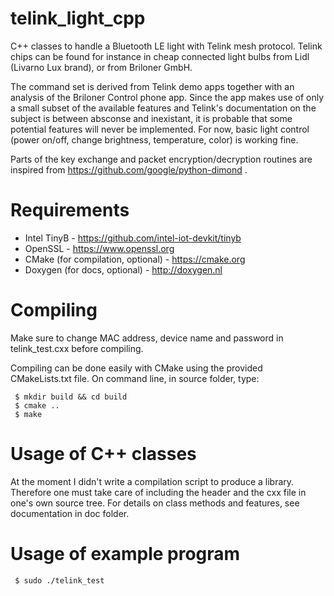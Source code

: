 # telink_light_cpp
C++ classes to handle a Bluetooth LE light with Telink mesh protocol. Telink chips can be found for instance in cheap connected light bulbs from Lidl (Livarno Lux brand), or from Briloner GmbH.

The command set is derived from Telink demo apps together with an analysis of the Briloner Control phone app. Since the app makes use of only a small subset of the available features and Telink's documentation on the subject is between absconse and inexistant, it is probable that some potential features will never be implemented. For now, basic light control (power on/off, change brightness, temperature, color) is working fine.

Parts of the key exchange and packet encryption/decryption routines are inspired from https://github.com/google/python-dimond .

# Requirements
- Intel TinyB - https://github.com/intel-iot-devkit/tinyb
- OpenSSL - https://www.openssl.org
- CMake (for compilation, optional) - https://cmake.org
- Doxygen (for docs, optional) - http://doxygen.nl

# Compiling
Make sure to change MAC address, device name and password in telink_test.cxx before compiling.

Compiling can be done easily with CMake using the provided CMakeLists.txt file.
On command line, in source folder, type:
```
 $ mkdir build && cd build
 $ cmake ..
 $ make
```

# Usage of C++ classes
At the moment I didn't write a compilation script to produce a library. Therefore one must take care of including the header and the cxx file in one's own source tree.
For details on class methods and features, see documentation in doc folder.

# Usage of example program
` $ sudo ./telink_test`
